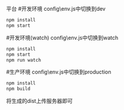 平台
#开发环境
config\env.js中切换到dev
```bash
npm install
npm start
```
#开发环境(watch)
config\env.js中切换到watch
```bash
npm install
npm start
npm run watch
```
#生产环境
config\env.js中切换到production
```bash
npm install
npm build
```
将生成的dist上传服务器即可
